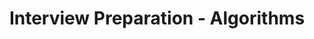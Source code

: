 # <div align="center">Interview Preparation - Algorithms</div>

<div align="center width=500 height=500>"![Interview Preparation Image](https://user-images.githubusercontent.com/69259692/136694702-4e876708-2ca8-4665-b90a-8b8a6ef036a6.png)</div>
